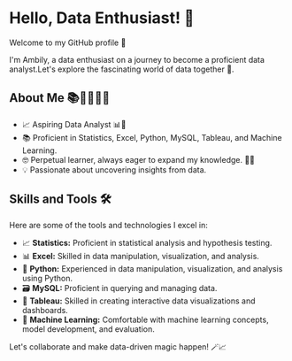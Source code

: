 # Hello, Data Enthusiast! 👋

Welcome to my GitHub profile 🙏                                                                                                                                           

I'm Ambily, a data enthusiast on a journey to become a proficient data analyst.Let's explore the fascinating world of data together 🚀.

## About Me 📚👩‍💻👩‍🎓

- 📈 Aspiring Data Analyst 📊🔬
- 📚 Proficient in Statistics, Excel, Python, MySQL, Tableau, and Machine Learning.
- 🤓 Perpetual learner, always eager to expand my knowledge. 📖🌱
- 💡 Passionate about uncovering insights from data.

## Skills and Tools 🛠️

Here are some of the tools and technologies I excel in:

- 📈 **Statistics:** Proficient in statistical analysis and hypothesis testing.
- 📊 **Excel:** Skilled in data manipulation, visualization, and analysis.
- 🐍 **Python:** Experienced in data manipulation, visualization, and analysis using Python.
- 🗃️ **MySQL:** Proficient in querying and managing data.
- 📰 **Tableau:** Skilled in creating interactive data visualizations and dashboards.
- 🤖 **Machine Learning:** Comfortable with machine learning concepts, model development, and evaluation.

Let's collaborate and make data-driven magic happen! 🪄📈







